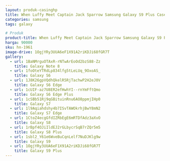 ```yaml
---
layout: produk-casinghp
title: When Luffy Meet Captain Jack Sparrow Samsung Galaxy S9 Plus Case
categories: samsung
tags: galaxy

# Produk
product-title: When Luffy Meet Captain Jack Sparrow Samsung Galaxy S9 Plus Case
harga: 90000
sku: hn-1961
image-drive: 1OgjYRy3UUA6eF1X91A2riKDJi68fGR7T
gallery:
  - url: 1BaNMrguOTAxR-rNTwArEoOd2bzS88-Zz
    title: Galaxy Note 8
  - url: 1foOteYTRdLp834lfg5tLeLUq_9OxoAS_
    title: Galaxy S6
  - url: 1J8K26gpVQdhQkelR5RjTachwP2H2eJ0V
    title: Galaxy S6 Edge
  - url: 1cUIF-az7U8ER2efHwhYI--rnYmFftQmo
    title: Galaxy S6 Edge Plus
  - url: 1cSBb51Rj9qGBituinRnu6AO8ppmjIHp0
    title: Galaxy S7
  - url: 1l9Aqiahdshy4b7ISvTAWOkrhjBwY8mN2
    title: Galaxy S7 Edge
  - url: 1CtoZ4ecgGfdIZRbEgE6mRTDfAdz3aXvO
    title: Galaxy S8
  - url: 1rBpf4OJiIldEJ2rGLbycrSqB7rZQr5m5
    title: Galaxy S8 Plus
  - url: 1sbl2_Y61e6WveBuCqnLelf7NuDJKlg9w
    title: Galaxy S9
  - url: 1OgjYRy3UUA6eF1X91A2riKDJi68fGR7T
    title: Galaxy S9 Plus
---
```

